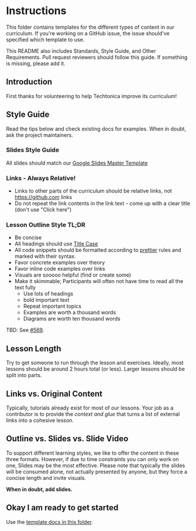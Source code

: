 # Instructions

This folder contains templates for the different types of content in our curriculum. If you're working on a GitHub issue, the issue should've specified which template to use.

This README also includes Standards, Style Guide, and Other Requirements. Pull request reviewers should follow this guide. If something is missing, please add it.

## Introduction

First thanks for volunteering to help Techtonica improve its curriculum!

## Style Guide

Read the tips below and check existing docs for examples. When in doubt, ask the project maintainers.

### Slides Style Guide

All slides should match our [Google Slides Master Template](https://docs.google.com/presentation/d/1uFlV8eVrPtwjb4wPoUCd7Fk3PNqf1Eoo9mZ-_7D3_GQ/edit#slide=id.p)

### Links - Always Relative!

- Links to other parts of the curriculum should be relative links, not https://github.com links
- Do not repeat the link contents in the link text - come up with a clear title (don't use "Click here")

### Lesson Outline Style TL;DR

- Be concise
- All headings should use [Title Case](https://www.bkacontent.com/how-to-correctly-use-apa-style-title-case/)
- All code snippets should be formatted according to [prettier](https://prettier.io) rules and marked with their syntax.
- Favor concrete examples over theory
- Favor inline code examples over links
- Visuals are sooooo helpful (find or create some)
- Make it skimmable; Participants will often not have time to read all the text fully
  - Use lots of headings
  - bold important text
  - Repeat important topics
  - Examples are worth a thousand words
  - Diagrams are worth ten thousand words

TBD: See [#569](https://github.com/Techtonica/curriculum/issues/596).

## Lesson Length

Try to get someone to run through the lesson and exercises. Ideally, most lessons should be around 2 hours total (or less). Larger lessons should be split into parts.

## Links vs. Original Content

Typically, tutorials already exist for most of our lessons. Your job as a contributor is to provide the _context and glue_ that turns a list of external links into a cohesive lesson.

## Outline vs. Slides vs. Slide Video

To support different learning styles, we like to offer the content in these three formats. However, if due to time constraints you can only work on one, Slides may be the most effective. Please note that typically the slides will be consumed alone, not actually presented by anyone, but they force a concise length and invite visuals.

**When in doubt, add slides.**

## Okay I am ready to get started

Use the [template docs in this folder](/_templates/).
